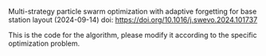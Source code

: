 Multi-strategy particle swarm optimization with adaptive forgetting for base station layout (2024-09-14)
doi: https://doi.org/10.1016/j.swevo.2024.101737

This is the code for the algorithm, please modify it according to the specific optimization problem.
